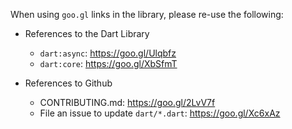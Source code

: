 When using `goo.gl` links in the library, please re-use the following:

- References to the Dart Library
  - `dart:async`: https://goo.gl/Ulqbfz
  - `dart:core`: https://goo.gl/XbSfmT

- References to Github
  - CONTRIBUTING.md: https://goo.gl/2LvV7f
  - File an issue to update `dart/*.dart`: https://goo.gl/Xc6xAz
  